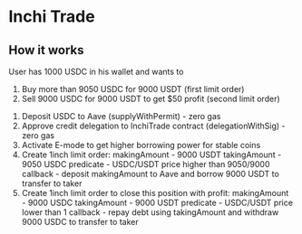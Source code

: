 # Inchi Trade

## How it works

User has 1000 USDC in his wallet and wants to 
1) Buy more than 9050 USDC for 9000 USDT (first limit order) 
2) Sell 9000 USDC for 9000 USDT to get $50 profit (second limit order)

1. Deposit USDC to Aave (supplyWithPermit) - zero gas
2. Approve credit delegation to InchiTrade contract (delegationWithSig) - zero gas
3. Activate E-mode to get higher borrowing power for stable coins
4. Create 1inch limit order:
		makingAmount - 9000 USDT
		takingAmount - 9050 USDC
		predicate - USDC/USDT price higher than 9050/9000
		callback - deposit makingAmount to Aave and borrow 9000 USDT to transfer to taker
4. Create 1inch limit order to close this position with profit:
		makingAmount - 9000 USDC
		takingAmount - 9000 USDT
		predicate - USDC/USDT price lower than 1
		callback - repay debt using takingAmount and withdraw 9000 USDC to transfer to taker
